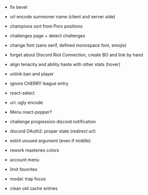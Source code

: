 - fix bevel
- url encode summoner name (client and server side)
- champions sort from Poro positions
- challenges page + detect challenges
- change font (sans serif, defined monospace font, emojis)
- forget about Discord Riot Connection, create BO and link by hand

- align tenacity and ability haste with other stats (hover)
- unlink ban and player
- ignore CHERRY league entry
- react-select
- uri: ugly encode
- Menu react-popper?
- challenge progression discord notification
- discord OAuth2: proper state (redirect url)
- eslint unused argument (even if middle)
- rework masteries colors
- account menu
- limit favorites
- modal: trap focus
- clean old cache entries
